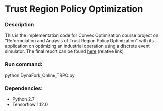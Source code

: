 # Trust Region Policy Optimization

### Description

This is the implementation code for Convex Optimization course project on "Reformulation and Analysis of Trust Region Policy Optimization" with its application on optimizing an industrial operation using a discrete event simulator. The final report can be found [here](FinalReport_VivswanShitole.pdf) (relative link)

### Run command:

python DynaFork_Online_TRPO.py

### Dependencies:

- Python 2.7
- Tensorflow  1.12.0

